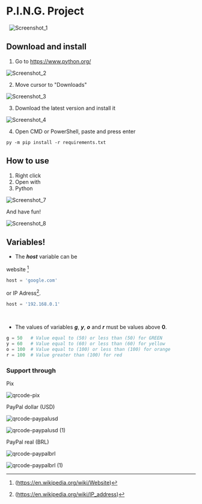# P.I.N.G. Project
 
![Screenshot_1](https://user-images.githubusercontent.com/104078248/209587534-10458fdb-34a8-4c79-b426-dbdd902d0154.png)
 
## Download and install

1. Go to https://www.python.org/ 

![Screenshot_2](https://user-images.githubusercontent.com/104078248/209588133-3404e1cb-b7f1-4a08-8f15-5c48803ce29a.png)

2. Move cursor to "Downloads"

![Screenshot_3](https://user-images.githubusercontent.com/104078248/209588233-8a436eb1-867f-404a-91f4-adc0e5acaa31.png)

3. Download the latest version and install it

![Screenshot_4](https://user-images.githubusercontent.com/104078248/209588235-b87fad6d-37b0-4f3a-b1b2-297a8f004cd1.png)

4. Open CMD or PowerShell, paste and press enter

```shell
py -m pip install -r requirements.txt
```

## How to use

1. Right click
2. Open with
3. Python

![Screenshot_7](https://user-images.githubusercontent.com/104078248/209588441-297805c0-4c1e-4cf7-b30c-4c9d65226816.png)

And have fun!

![Screenshot_8](https://user-images.githubusercontent.com/104078248/209588538-ccf231fd-1774-4421-9eac-e128a03f7104.png)

## Variables!

  - The ***host*** variable can be
 
website [^1]
```python
host = 'google.com'
```
or IP Adress[^2].
```python
host = '192.168.0.1'
```
 
 - The values of variables ***g***, ***y***, ***o*** and ***r*** must be values above **0**.
 
```python
g = 50   # Value equal to (50) or less than (50) for GREEN
y = 60   # Value equal to (60) or less than (60) for yellow
o = 100  # Value equal to (100) or less than (100) for orange
r = 100  # Value greater than (100) for red
```

[^1]: (https://en.wikipedia.org/wiki/Website)
[^2]: (https://en.wikipedia.org/wiki/IP_address)

### Support through

Pix

![qrcode-pix](https://user-images.githubusercontent.com/104078248/209589139-08adb33c-9ce5-4dc0-a15d-4aa6fdd9c0ad.png)

PayPal dollar (USD)

![qrcode-paypalusd](https://user-images.githubusercontent.com/104078248/209590370-733047eb-556c-41e4-a820-04f6deb0e720.png)

![qrcode-paypalusd (1)](https://user-images.githubusercontent.com/104078248/209590580-1cb822d8-313e-4124-9953-2e66bc57ced6.png)

PayPal real (BRL)

![qrcode-paypalbrl](https://user-images.githubusercontent.com/104078248/209590452-f10074ba-26d2-4310-a2c6-9d0e6288c1f8.png)

![qrcode-paypalbrl (1)](https://user-images.githubusercontent.com/104078248/209590543-09826b1b-2fdd-420a-96a2-bcb494a27e1a.png)
